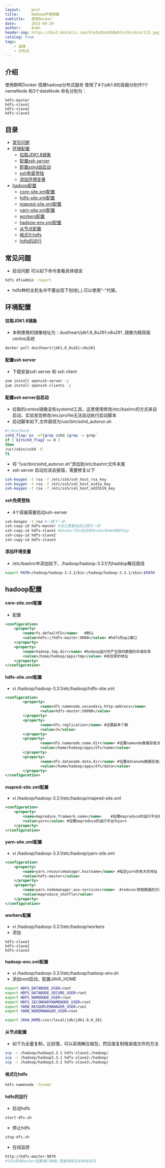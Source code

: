 ```yaml
---
layout:     post
title:      Hadoop环境搭建
subtitle:   使用Docker
date:       2021-09-29
author:     AnAn
header-img: https://dss2.bdstatic.com/kfoZeXSm1A5BphGlnYG/skin/113.jpg
catalog: true
tags:
    - 运维
    - 分布式
---
```

## 介绍
使用群晖Docker 搭建hadoop分布式服务
使用了4个jdk1.8的容器分别作1个nameNode 和3个dataNode
命名分别为：
```text
hdfs-master
hdfs-slave1
hdfs-slave2
hdfs-slave3
```

## 目录
- [常见问题](#id000)
- [环境配置](#id001)
  - [拉取JDK1.8镜象](#id001)
  - [配置ssh server](#id002)
  - [配置sshd自启动](#id003)
  - [ssh免密登陆](#id004)
  - [添加环境变量](#id005)
- [hadoop配置](#id006)
  - [core-site.xml配置](#id006)
  - [hdfs-site.xml配置](#id007)
  - [mapred-site.xml配置](#id008)
  - [yarn-site.xml配置](#id009)
  - [workers配置](#id010)
  - [hadoop-env.xml配置](#id011)
  - [从节点配置](#id015)
  - [格式化hdfs](#id014)
  - [hdfs的运行](#id013)

<a name="id000"></a>
## 常见问题
- 启动问题 可以如下命令查看具体错误
```sh
hdfs dfsadmin -report
```   
- hdfs种的主机名中不要出现下划线(_),可以使用“-”代替。

<a name="id001"></a>
## 环境配置

#### 拉取JDK1.8镜象
- 本例使用的镜像地址为：dustheart/jdk1.8_8u261:v8u261 ,镜像为精简版centos系统
```sh
docker pull dustheart/jdk1.8_8u261:v8u261
```

<a name="id002"></a>
#### 配置ssh server
- 下载安装ssh server 和 ssh client
```sh
yum install openssh-server -y
yum install openssh-clients -y
```

<a name="id003"></a>
#### 配置ssh server自启动
- 拉取的centos镜像没有systemd工具，这里使用修改/etc/bashrc的方式来自启动，实验发现修改/etc/profile无法自动执行启动脚本
- 启动脚本如下,文件路径为/usr/bin/sshd_autorun.sh
```sh
#!/bin/bash
sshd_flag=`ps -ef|grep sshd |grep -v grep`
if [ ${#sshd_flag} == 0 ]
then
/usr/sbin/sshd -D
fi
```
- 将 “/usr/bin/sshd_autorun.sh”添加到/etc/bashrc文件末尾
- ssh server 启动应该会报错，需要修复以下
```sh
ssh-keygen -t rsa -f /etc/ssh/ssh_host_rsa_key
ssh-keygen -t rsa -f /etc/ssh/ssh_host_ecdsa_key
ssh-keygen -t rsa -f /etc/ssh/ssh_host_ed25519_key
```

<a name="id004"></a>
#### ssh免密登陆
- 4个容器需要启动ssh-server
```sh
ssh-kengen -t rsa #一路下一步
ssh-copy-id hdfs-master #自己需要给自己拷贝一份
ssh-copy-id hdfs-slave1 #docker可以自动将dockerName映射为ip
ssh-copy-id hdfs-slave2
ssh-copy-id hdfs-slave3
```

<a name="id004"></a>
#### 添加环境变量
- /etc/bashrc中添加如下，/hadoop/hadoop-3.3.1/为haddop解压路径
```sh
export PATH=/hadoop/hadoop-3.3.1/bin:/hadoop/hadoop-3.3.1/sbin:$PATH
```

## hadoop配置

<a name="id006"></a>
#### core-site.xml配置
- 配置

```xml
<configuration>
    <property>
        <name>fs.defaultFS</name>   #默认
        <value>hdfs://hdfs-master:9000</value> #hdfs的api接口
    </property>
    <property>
        <name>hadoop.tmp.dir</name> #hadoop运行时产生临时数据的存储目录
        <value>/home/hadoop/apps/tmp</value> #该目录的地址
    </property>
</configuration>
```

<a name="id007"></a>
#### hdfs-site.xml配置
- vi /hadoop/hadoop-3.3.1/etc/hadoop/hdfs-site.xml
```xml
<configuration>
        <property>
                <name>dfs.namenode.secondary.http-address</name>
                <value>hdfs-master:50090</value>
        </property>
        <property>
                <name>dfs.replication</name> #设置副本个数
                <value>3</value>
        </property>
        <property>
                <name>dfs.namenode.name.dir</name> #设置namende数据存放点
                <value>/home/hadoop/apps/dfs/name</value>
        </property>
        <property>
                <name>dfs.datanode.data.dir</name> #设置datanode数据存放点
                <value>/home/hadoop/apps/dfs/data</value>
        </property>
</configuration>
```

<a name="id008"></a>
#### mapred-site.xml配置
- vi /hadoop/hadoop-3.3.1/etc/hadoop/mapred-site.xml
```xml
<configuration>
    <property>
        <name>mapreduce.framwork.name</name>    #设置mapreduce的运行平台的名称
        <value>yarn</value> #设置mapreduce的运行平台为yarn
    </property>
</configuration>
```

<a name="id009"></a>
#### yarn-site.xml配置
- vi /hadoop/hadoop-3.3.1/etc/hadoop/yarn-site.xml
```xml
<configuration>
    <property>
        <name>yarn.resourcemanager.hostname</name> #指定yarn的老大的地址
        <value>hdfs-master</value>
    </property>
    <property>
        <name>yarn.nodemanager.aux-services</name>  #reducer获取数据的方式
        <value>mapreduce_shuffle</value> 
    </property>
</configuration>
```

<a name="id010"></a>
#### workers配置
- vi /hadoop/hadoop-3.3.1/etc/hadoop/workers
- 添加
```text
hdfs-slave1
hdfs-slave2
hdfs-slave3
```

<a name="id011"></a>
#### hadoop-env.xml配置
- vi /hadoop/hadoop-3.3.1/etc/hadoop/hadoop-env.sh
- 添加root启动，配置JAVA_HOME
```sh
export HDFS_DATANODE_USER=root                                                                                                        
export HDFS_DATABODE_SECURE_USER=root                                                                                                 
export HDFS_NAMENODE_USER=root                                                                                                        
export HDFS_SECONDARYNAMENODE_USER=root                                                                                               
export YARN_RESOURCEMANAGER_USER=root                                                                                                 
export YARN_NODEMANAGER_USER=root

export JAVA_HOME=/usr/local/jdk/jdk1.8.0_261
```

<a name="id015"></a>
#### 从节点配置
- 如下为全量复制，比较慢，可以采用解压缩包，然后值复制哦诶值文件的方法
```sh
scp -r /hadoop/hadoop3.3.1 hdfs-slave1:/hadoop/
scp -r /hadoop/hadoop3.3.1 hdfs-slave2:/hadoop/
scp -r /hadoop/hadoop3.3.1 hdfs-slave3:/hadoop/
```

<a name="id014"></a>
#### 格式化hdfs
```sh
hdfs namenode -format
```

<a name="id013"></a>
#### hdfs的运行
- 启动hdfs
```sh
start-dfs.sh
```
- 停止hdfs
```sh
stop-dfs.sh
```
- 在线监控
```sh
http://hdfs-master:9870
#可以使用docker配置端口映射,直接用宿主机地址访问
```